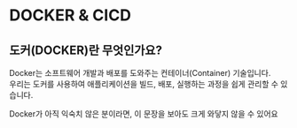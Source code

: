 # DOCKER & CICD

## 도커(DOCKER)란 무엇인가요?
Docker는 소프트웨어 개발과 배포를 도와주는 컨테이너(Container) 기술입니다.  
우리는 도커를 사용하여 애플리케이션을 빌드, 배포, 실행하는 과정을 쉽게 관리할 수 있습니다.

Docker가 아직 익숙치 않은 분이라면, 이 문장을 보아도 크게 와닿지 않을 수 있어요
